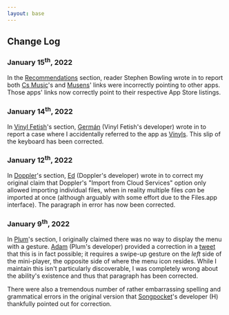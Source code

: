 ```yaml
---
layout: base
---
```


## Change Log

### January 15<sup>th</sup>, 2022

In the [Recommendations](/article/fourth-annual-ios-music-player-showcase#recommendations) section, reader Stephen Bowling wrote in to report both [Cs Music](https://apps.apple.com/us/app/cs-music-player/id924491991)'s and [Musens](https://apps.apple.com/app/musens/id1560526260)' links were incorrectly pointing to other apps. Those apps' links now correctly point to their respective App Store listings.

### January 14<sup>th</sup>, 2022

In [Vinyl Fetish](/article/fourth-annual-ios-music-player-showcase#vinyl-fetish)'s section, [Germán](https://twitter.com/VinylFetishApp) (Vinyl Fetish's developer) wrote in to report a case where I accidentally referred to the app as [Vinyls](/article/fourth-annual-ios-music-player-showcase#vinyls). This slip of the keyboard has been corrected.

### January 12<sup>th</sup>, 2022

In [Doppler](/article/fourth-annual-ios-music-player-showcase#doppler)'s section, [Ed](https://twitter.com/edwellbrook) (Doppler's developer) wrote in to correct my original claim that Doppler's "Import from Cloud Services" option only allowed importing individual files, when in reality multiple files *can* be imported at once (although arguably with some effort due to the Files.app interface). The paragraph in error has now been corrected.

### January 9<sup>th</sup>, 2022

In [Plum](/article/fourth-annual-ios-music-player-showcase#plum)'s section, I originally claimed there was no way to display the menu with a gesture. [Adam](https://twitter.com/adwienc) (Plum's developer) provided a correction in a [tweet](https://twitter.com/adwienc/status/1480167465992835076) that this is in fact possible; it requires a swipe-up gesture on the *left* side of the mini-player, the opposite side of where the menu icon resides. While I maintain this isn't particularly discoverable, I was completely wrong about the ability's existence and thus that paragraph has been corrected.

There were also a tremendous number of rather embarrassing spelling and grammatical errors in the original version that [Songpocket](https://songpocket.app)'s developer (H) thankfully pointed out for correction.